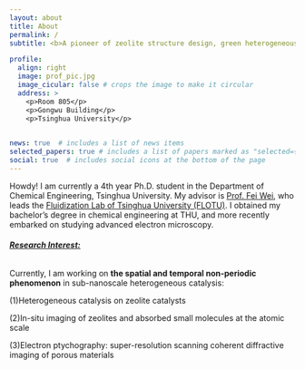 ```yaml
---
layout: about
title: About
permalink: /
subtitle: <b>A pioneer of zeolite structure design, green heterogeneous catalysis, and in-situ electron microscopy.</b>

profile:
  align: right
  image: prof_pic.jpg
  image_cicular: false # crops the image to make it circular
  address: >
    <p>Room 805</p>
    <p>Gongwu Building</p>
    <p>Tsinghua University</p>
  

news: true  # includes a list of news items
selected_papers: true # includes a list of papers marked as "selected={true}"
social: true  # includes social icons at the bottom of the page
---
```


Howdy! I am currently a 4th year Ph.D. student in the Department of Chemical Engineering, Tsinghua University. My advisor is [Prof. Fei Wei](https://www.chemeng.tsinghua.edu.cn/info/1165/2600.htm), who leads the [Fluidization Lab of Tsinghua University (FLOTU)](https://www.chemeng.tsinghua.edu.cn/info/1165/2600.htm). I obtained my bachelor’s degree in chemical engineering at THU, and more recently embarked on studying advanced electron microscopy. 



###### ***<u>Research Interest:</u>***

Currently, I am working on **the spatial and temporal non-periodic phenomenon** in sub-nanoscale heterogeneous catalysis:

(1)Heterogeneous catalysis on zeolite catalysts

(2)In-situ imaging of zeolites and absorbed small molecules at the atomic scale

(3)Electron ptychography: super-resolution scanning coherent diffractive imaging of porous materials
